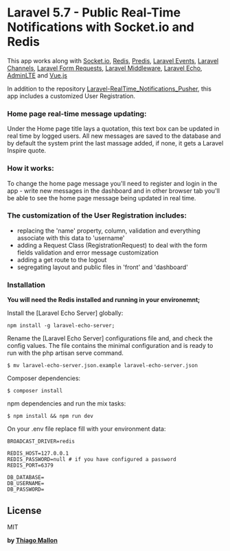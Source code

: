 # Laravel 5.7 - Public Real-Time Notifications with Socket.io and Redis 

This app works along with [Socket.io], [Redis], [Predis], [Laravel Events], [Laravel Channels], [Laravel Form Requests], [Laravel Middleware], [Laravel Echo], [AdminLTE] and [Vue.js]

In addition to the repository [Laravel-RealTime_Notifications_Pusher], this app includes a customized User Registration. 

### Home page real-time message updating:

Under the Home page title lays a quotation, this text box can be updated in real time by logged users. All new messages are saved to the database and by default the system print the last massage added, if none, it gets a Laravel Inspire quote.

### How it works:

To change the home page message you'll need to register and login in the app - write new messages in the dashboard and in other browser tab you'll be able to see the home page message being updated in real time. 

### The customization of the User Registration includes:

- replacing the 'name' property, column, validation and everything associate with this data to 'username'
- adding a Request Class (RegistrationRequest) to deal with the form fields validation and error message customization
- adding a get route to the logout
- segregating layout and public files in 'front' and 'dashboard'

### Installation

**You will need the Redis installed and running in your environemnt;**

Install the [Laravel Echo Server] globally:
```
npm install -g laravel-echo-server;

```
Rename the [Laravel Echo Server] configurations file and, and check the config values.
The file contains the minimal configuration and is ready to run with the php artisan serve
command.

```
$ mv laravel-echo-server.json.example laravel-echo-server.json 
```

Composer dependencies:
```
$ composer install
```

npm dependencies and run the mix tasks:
```
$ npm install && npm run dev
```

On your .env file replace fill with your environment data:
```
BROADCAST_DRIVER=redis

REDIS_HOST=127.0.0.1
REDIS_PASSWORD=null # if you have configured a password 
REDIS_PORT=6379

DB_DATABASE=
DB_USERNAME=
DB_PASSWORD=
```

License
----

MIT

**by [Thiago Mallon]**

 [Socket.io]: <https://socket.io/>
 [AdminLTE]: <https://adminlte.io/>
 [Vue.js]: <https://vuejs.org/>
 [Redis]: <https://redis.io/>
 [Predis]: <https://github.com/nrk/predis>
 [Laravel Events]: <https://laravel.com/docs/5.7/events>
 [Laravel Channels]: <https://laravel.com/docs/5.7/broadcasting#defining-channel-classes>
 [Laravel Form Requests]: <https://laravel.com/docs/5.7/validation#creating-form-requests>
 [Laravel Middleware]: <https://laravel.com/docs/5.7/middleware>
 [Laravel Echo]: <https://laravel.com/docs/5.7/broadcasting#installing-laravel-echo>
 [laravel-echo]: <https://www.npmjs.com/package/laravel-echo>
 [Thiago Mallon]: <https://www.linkedin.com/in/thiago-mallon/>
 [Laravel-RealTime_Notifications_Pusher]: <https://github.com/jamesmallon/Laravel-RealTime_Notifications_Pusher>
